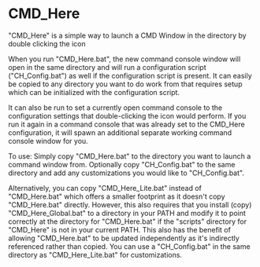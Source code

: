 # CMD_Here
"CMD_Here" is a simple way to launch a CMD Window in the directory by double clicking the icon

When you run "CMD_Here.bat", the new command console window will open in the same directory and will run a configuration script ("CH_Config.bat") as well if the configuration script is present.  It can easily be copied to any directory you want to do work from that requires setup which can be initialized with the configuration script.

It can also be run to set a currently open command console to the configuration settings that double-clicking the icon would perform.  If you run it again in a command console that was already set to the CMD_Here configuration, it will spawn an additional separate working command console window for you.

To use: Simply copy "CMD_Here.bat" to the directory you want to launch a command window from.  Optionally copy "CH_Config.bat" to the same directory and add any customizations you would like to "CH_Config.bat".

Alternatively, you can copy "CMD_Here_Lite.bat" instead of "CMD_Here.bat" which offers a smaller footprint as it doesn't copy "CMD_Here.bat" directly.  However, this also requires that you install (copy) "CMD_Here_Global.bat" to a directory in your PATH and modify it to point correctly at the directory for "CMD_Here.bat" if the "scripts" directory for "CMD_Here" is not in your current PATH.  This also has the benefit of allowing "CMD_Here.bat" to be updated independently as it's indirectly referenced rather than copied.  You can use a "CH_Config.bat" in the same directory as "CMD_Here_Lite.bat" for customizations.
